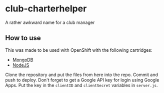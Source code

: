 # club-charterhelper
A rather awkward name for a club manager

## How to use
This was made to be used with OpenShift with the following cartridges:
* [MongoDB](https://github.com/icflorescu/openshift-cartridge-mongodb)
* [NodeJS](https://github.com/icflorescu/openshift-cartridge-nodejs)

Clone the repository and put the files from here into the repo. Commit and push to deploy. Don't forget to get a Google API key for login using Google Apps. Put the key in the `clientID` and `clientSecret` variables in `server.js`.
